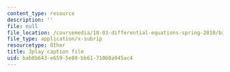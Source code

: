 ```yaml
---
content_type: resource
description: ''
file: null
file_location: /coursemedia/18-03-differential-equations-spring-2010/bab0b643e6595e80bb6171060a945ac4_YQ7HEE8-OfA.vtt
file_type: application/x-subrip
resourcetype: Other
title: 3play caption file
uid: bab0b643-e659-5e80-bb61-71060a945ac4
---
```

